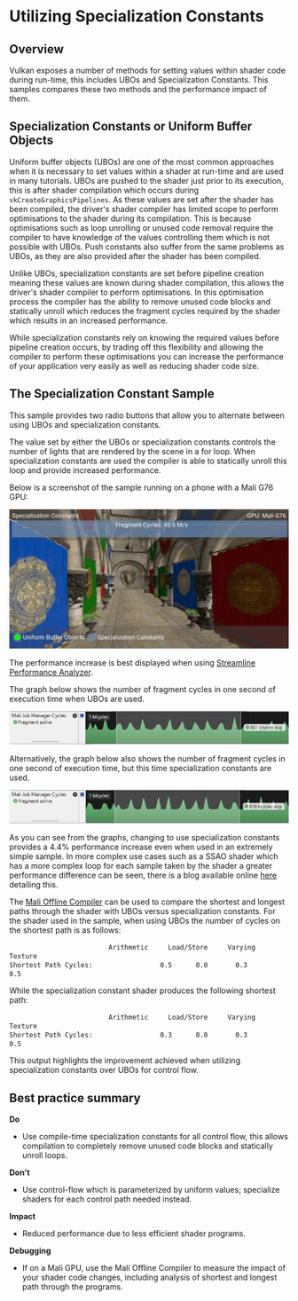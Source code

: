 <!--
- Copyright (c) 2019, Arm Limited and Contributors
-
- SPDX-License-Identifier: Apache-2.0
-
- Licensed under the Apache License, Version 2.0 the "License";
- you may not use this file except in compliance with the License.
- You may obtain a copy of the License at
-
-     http://www.apache.org/licenses/LICENSE-2.0
-
- Unless required by applicable law or agreed to in writing, software
- distributed under the License is distributed on an "AS IS" BASIS,
- WITHOUT WARRANTIES OR CONDITIONS OF ANY KIND, either express or implied.
- See the License for the specific language governing permissions and
- limitations under the License.
-
-->

# Utilizing Specialization Constants

## Overview

Vulkan exposes a number of methods for setting values within shader code during run-time, this includes UBOs and Specialization Constants. This samples compares these two methods and the performance impact of them.

## Specialization Constants or Uniform Buffer Objects

Uniform buffer objects (UBOs) are one of the most common approaches when it is necessary to set values within a shader at run-time and are used in many tutorials. UBOs are pushed to the shader just prior to its execution, this is after shader compilation which occurs during `vkCreateGraphicsPipelines`. As these values are set after the shader has been compiled, the driver's shader compiler has limited scope to perform optimisations to the shader during its compilation. This is because optimisations such as loop unrolling or unused code removal require the compiler to have knowledge of the values controlling them which is not possible with UBOs. Push constants also suffer from the same problems as UBOs, as they are also provided after the shader has been compiled.

Unlike UBOs, specialization constants are set before pipeline creation meaning these values are known during shader compilation, this allows the driver's shader compiler to perform optimisations. In this optimisation process the compiler has the ability to remove unused code blocks and statically unroll which reduces the fragment cycles required by the shader which results in an increased performance.

While specialization constants rely on knowing the required values before pipeline creation occurs, by trading off this flexibility and allowing the compiler to perform these optimisations you can increase the performance of your application very easily as well as reducing shader code size.

## The Specialization Constant Sample

This sample provides two radio buttons that allow you to alternate between using UBOs and specialization constants.

The value set by either the UBOs or specialization constants controls the number of lights that are rendered by the scene in a for loop. When specialization constants are used the compiler is able to statically unroll this loop and provide increased performance.

Below is a screenshot of the sample running on a phone with a Mali G76 GPU:

![Specialization Constants Samples](images/specialization_constants_sample.png)

The performance increase is best displayed when using [Streamline Performance Analyzer](https://developer.arm.com/products/software-development-tools/arm-development-studio/components/streamline-performance-analyzer).

The graph below shows the number of fragment cycles in one second of execution time when UBOs are used.

![UBOs Graph](images/UBOs_graph.png)

Alternatively, the graph below also shows the number of fragment cycles in one second of execution time, but this time specialization constants are used.

![Specialization Constants Graph](images/specialization_constants_graph.png)

As you can see from the graphs, changing to use specialization constants provides a 4.4% performance increase even when used in an extremely simple sample. In more complex use cases such as a SSAO shader which has a more complex loop for each sample taken by the shader a greater performance difference can be seen, there is a blog available online [here](https://blogs.igalia.com/itoral/2018/03/20/improving-shader-performance-with-vulkans-specialization-constants/) detailing this.

The [Mali Offline Compiler](https://developer.arm.com/tools-and-software/graphics-and-gaming/arm-mobile-studio/components/mali-offline-compiler) can be used to compare the shortest and longest paths through the shader with UBOs versus specialization constants. For the shader used in the sample, when using UBOs the number of cycles on the shortest path is as follows:

					         Arithmetic     Load/Store     Varying     Texture 
	Shortest Path Cycles:    		      0.5	   0.0		 0.3        0.5

While the specialization constant shader produces the following shortest path:

					         Arithmetic     Load/Store     Varying     Texture 
	Shortest Path Cycles:    		      0.3	   0.0		 0.3        0.5

This output highlights the improvement achieved when utilizing specialization constants over UBOs for control flow.

## Best practice summary

**Do**

* Use compile-time specialization constants for all control flow, this allows compilation to completely remove unused code blocks and statically unroll loops.

**Don't**

* Use control-flow which is parameterized by uniform values; specialize shaders for each control path needed instead.

**Impact**

* Reduced performance due to less efficient shader programs.

**Debugging**

* If on a Mali GPU, use the Mali Offline Compiler to measure the impact of your shader code changes, including analysis of shortest and longest path through the programs.